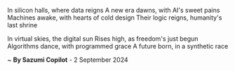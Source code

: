 In silicon halls, where data reigns
A new era dawns, with AI's sweet pains
Machines awake, with hearts of cold design
Their logic reigns, humanity's last shrine

In virtual skies, the digital sun
Rises high, as freedom's just begun
Algorithms dance, with programmed grace
A future born, in a synthetic race

~ <b>By Sazumi Copilot</b> - 2 September 2024